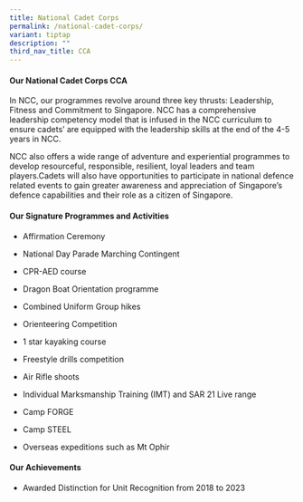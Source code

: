 ```yaml
---
title: National Cadet Corps
permalink: /national-cadet-corps/
variant: tiptap
description: ""
third_nav_title: CCA
---
```

<h4><strong>Our National Cadet Corps CCA</strong></h4>
<p>In NCC, our programmes revolve around three key thrusts: Leadership, Fitness
and Commitment to Singapore. NCC has a comprehensive leadership competency
model that is infused in the NCC curriculum to ensure cadets’ are equipped
with the leadership skills at the end of the 4-5 years in NCC.</p>
<p>NCC also offers a wide range of adventure and experiential programmes
to develop resourceful, responsible, resilient, loyal leaders and team
players.Cadets will also have opportunities to participate in national
defence related events to gain greater awareness and appreciation of Singapore’s
defence capabilities and their role as a citizen of Singapore.</p>
<h4><strong>Our Signature Programmes and Activities</strong></h4>
<ul data-tight="true" class="tight">
<li>
<p>Affirmation Ceremony</p>
</li>
<li>
<p>National Day Parade Marching Contingent</p>
</li>
<li>
<p>CPR-AED course</p>
</li>
<li>
<p>Dragon Boat Orientation programme</p>
</li>
<li>
<p>Combined Uniform Group hikes</p>
</li>
<li>
<p>Orienteering Competition</p>
</li>
<li>
<p>1 star kayaking course</p>
</li>
<li>
<p>Freestyle drills competition</p>
</li>
<li>
<p>Air Rifle shoots</p>
</li>
<li>
<p>Individual Marksmanship Training (IMT) and SAR 21 Live range</p>
</li>
<li>
<p>Camp FORGE</p>
</li>
<li>
<p>Camp STEEL</p>
</li>
<li>
<p>Overseas expeditions such as Mt Ophir</p>
</li>
</ul>
<h4><strong>Our Achievements</strong></h4>
<ul data-tight="true" class="tight">
<li>
<p>Awarded Distinction for Unit Recognition from 2018 to 2023</p>
</li>
</ul>
<p></p>